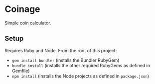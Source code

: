 # Coinage

Simple coin calculator.

## Setup

Requires Ruby and Node. From the root of this project:

* `gem install bundler` (installs the Bundler RubyGem)
* `bundle install` (installs the other required RubyGems as defined in Gemfile)
* `npm install` (installs the Node projects as defined in `package.json`)